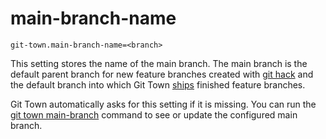 # main-branch-name

```
git-town.main-branch-name=<branch>
```

This setting stores the name of the main branch. The main branch is the default
parent branch for new feature branches created with
[git hack](../commands/hack.md) and the default branch into which Git Town
[ships](../commands/ship.md) finished feature branches.

Git Town automatically asks for this setting if it is missing. You can run the
[git town main-branch](../commands/main-branch.md) command to see or update the
configured main branch.
